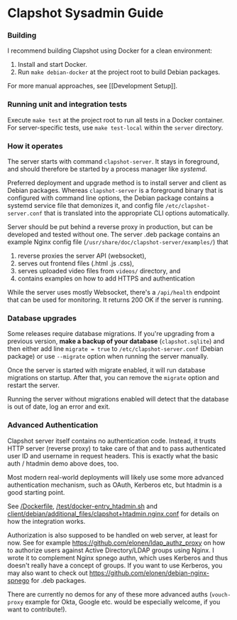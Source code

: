 # Clapshot Sysadmin Guide

### Building

I recommend building Clapshot using Docker for a clean environment:

1. Install and start Docker.
2. Run `make debian-docker` at the project root to build Debian packages.

For more manual approaches, see [[Development Setup]].

### Running unit and integration tests

Execute `make test` at the project root to run all tests in a Docker container. For server-specific tests, use `make test-local` within the `server` directory.

### How it operates

The server starts with command `clapshot-server`. It stays in foreground, and should therefore be started by a process manager like *systemd*.

Preferred deployment and upgrade method is to install server and client as Debian packages. Whereas `clapshot-server` is a foreground binary that is configured with command line options,
the Debian package contains a systemd service file that demonizes it, and config file `/etc/clapshot-server.conf` that is translated into the appropriate CLI options automatically.

Server should be put behind a reverse proxy in production, but
can be developed and tested without one. The server .deb package contains an example Nginx config file (`/usr/share/doc/clapshot-server/examples/`) that

 1. reverse proxies the server API (websocket),
 2. serves out frontend files (.html .js .css),
 3. serves uploaded video files from `videos/` directory, and
 4. contains examples on how to add HTTPS and authentication

While the server uses mostly Websocket, there's a `/api/health` endpoint that can be used for monitoring. It returns 200 OK if the server is running.

### Database upgrades

Some releases require database migrations. If you're upgrading from a previous version, **make a backup of your database** (`clapshot.sqlite`) and then either add line `migrate = true` to `/etc/clapshot-server.conf` (Debian package) or use `--migrate` option when running the server manually.

Once the server is started with migrate enabled, it will run database migrations on startup. After that, you can remove the `migrate` option and restart the server.

Running the server without migrations enabled will detect that the database is out of date, log an error and exit.

### Advanced Authentication

Clapshot server itself contains no authentication code. Instead, it trusts
HTTP server (reverse proxy) to take care of that and to pass authenticated user ID
and username in request headers. This is exactly what the basic auth / htadmin demo
above does, too.

Most modern real-world deployments will likely use some more advanced authentication mechanism, such as OAuth, Kerberos etc, but htadmin is a good starting point.

See [/Dockerfile](Dockerfile),
[/test/docker-entry_htadmin.sh](test/docker-entry_htadmin.sh) and
[client/debian/additional_files/clapshot+htadmin.nginx.conf](client/debian/additional_files/clapshot+htadmin.nginx.conf) for details on how the integration works.

Authorization is also supposed to be handled on web server, at least for now.
See for example https://github.com/elonen/ldap_authz_proxy on how to authorize users against Active Directory/LDAP groups using Nginx. I wrote it to complement Nginx spnego authn, which uses Kerberos and thus doesn't really have a concept of groups.
If you want to use Kerberos, you may also want to check out https://github.com/elonen/debian-nginx-spnego
for .deb packages.

There are currently no demos for any of these more advanced auths (`vouch-proxy` example for Okta, Google etc. would be especially welcome, if you want to contribute!).
